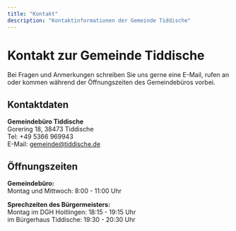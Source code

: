 ```yaml
---
title: "Kontakt"
description: "Kontaktinformationen der Gemeinde Tiddische"
---
```


# Kontakt zur Gemeinde Tiddische

Bei Fragen und Anmerkungen schreiben Sie uns gerne eine E-Mail, rufen an oder kommen während der Öffnungszeiten des Gemeindebüros vorbei.

## Kontaktdaten

**Gemeindebüro Tiddische**  
Gorering 18, 38473 Tiddische  
Tel: +49 5366 969943  
E-Mail: [gemeinde@tiddische.de](mailto:gemeinde@tiddische.de)

## Öffnungszeiten

**Gemeindebüro:**  
Montag und Mittwoch: 8:00 - 11:00 Uhr

**Sprechzeiten des Bürgermeisters:**  
Montag im DGH Hoitlingen: 18:15 - 19:15 Uhr  
im Bürgerhaus Tiddische: 19:30 - 20:30 Uhr

